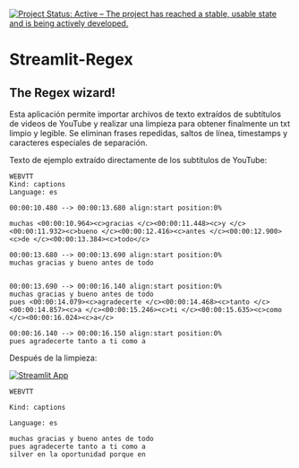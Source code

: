 [![Project Status: Active – The project has reached a stable, usable state and is being actively developed.](https://www.repostatus.org/badges/latest/active.svg)](https://www.repostatus.org/#active)

# Streamlit-Regex

## **The Regex wizard!**
Esta aplicación permite importar archivos de texto extraídos de subtítulos de videos de YouTube y realizar una limpieza para obtener finalmente un txt limpio y legible.
Se eliminan frases repedidas, saltos de línea, timestamps y caracteres especiales de separación.

Texto de ejemplo extraído directamente de los subtítulos de YouTube:
````
WEBVTT
Kind: captions
Language: es

00:00:10.480 --> 00:00:13.680 align:start position:0%
 
muchas <00:00:10.964><c>gracias </c><00:00:11.448><c>y </c><00:00:11.932><c>bueno </c><00:00:12.416><c>antes </c><00:00:12.900><c>de </c><00:00:13.384><c>todo</c>

00:00:13.680 --> 00:00:13.690 align:start position:0%
muchas gracias y bueno antes de todo
 

00:00:13.690 --> 00:00:16.140 align:start position:0%
muchas gracias y bueno antes de todo
pues <00:00:14.079><c>agradecerte </c><00:00:14.468><c>tanto </c><00:00:14.857><c>a </c><00:00:15.246><c>ti </c><00:00:15.635><c>como </c><00:00:16.024><c>a</c>

00:00:16.140 --> 00:00:16.150 align:start position:0%
pues agradecerte tanto a ti como a
````

Después de la limpieza: 

[![Streamlit App](https://static.streamlit.io/badges/streamlit_badge_black_white.svg)](https://yt-regex.streamlitapp.com/)
````
WEBVTT

Kind: captions

Language: es

muchas gracias y bueno antes de todo
pues agradecerte tanto a ti como a
silver en la oportunidad porque en
````


